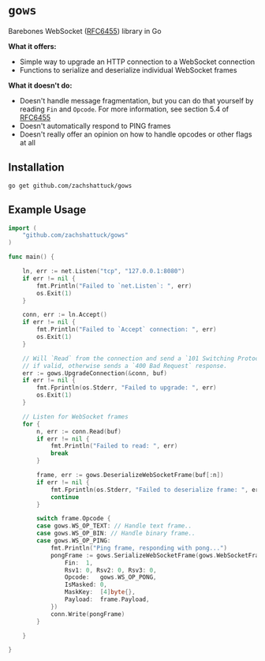# `gows`
Barebones WebSocket ([RFC6455](https://datatracker.ietf.org/doc/rfc6455/)) library in Go

**What it offers:**
- Simple way to upgrade an HTTP connection to a WebSocket connection
- Functions to serialize and deserialize individual WebSocket frames

**What it doesn't do:**
- Doesn't handle message fragmentation, but you can do that yourself by reading `Fin` and `Opcode`. For more information, see section 5.4 of [RFC6455](https://datatracker.ietf.org/doc/rfc6455/)
- Doesn't automatically respond to PING frames
- Doesn't really offer an opinion on how to handle opcodes or other flags at all

## Installation
`go get github.com/zachshattuck/gows`

## Example Usage
```go
import (
	"github.com/zachshattuck/gows"
)

func main() {

	ln, err := net.Listen("tcp", "127.0.0.1:8080")
	if err != nil {
		fmt.Println("Failed to `net.Listen`: ", err)
		os.Exit(1)
	}

	conn, err := ln.Accept()
	if err != nil {
		fmt.Println("Failed to `Accept` connection: ", err)
		os.Exit(1)
	}

	// Will `Read` from the connection and send a `101 Switching Protocols` response
	// if valid, otherwise sends a `400 Bad Request` response.
	err := gows.UpgradeConnection(&conn, buf)
	if err != nil {
		fmt.Fprintln(os.Stderr, "Failed to upgrade: ", err)
		os.Exit(1)
	}

	// Listen for WebSocket frames
	for {
		n, err := conn.Read(buf)
		if err != nil {
			fmt.Println("Failed to read: ", err)
			break
		}

		frame, err := gows.DeserializeWebSocketFrame(buf[:n])
		if err != nil {
			fmt.Fprintln(os.Stderr, "Failed to deserialize frame: ", err)
			continue
		}

		switch frame.Opcode {
		case gows.WS_OP_TEXT: // Handle text frame..
		case gows.WS_OP_BIN: // Handle binary frame..
		case gows.WS_OP_PING:
			fmt.Println("Ping frame, responding with pong...")
			pongFrame := gows.SerializeWebSocketFrame(gows.WebSocketFrame{
				Fin:  1,
				Rsv1: 0, Rsv2: 0, Rsv3: 0,
				Opcode:   gows.WS_OP_PONG,
				IsMasked: 0,
				MaskKey:  [4]byte{},
				Payload:  frame.Payload,
			})
			conn.Write(pongFrame)
		}

	}

}
```
